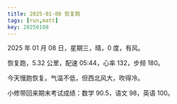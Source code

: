 ```yaml
---
title: 2025-01-08 恢复跑
tags: [run,matt]
key: 20250108
---
```


2025 年 01 月 08 日，星期三，晴，0 度，有风。

恢复跑，5.32 公里，配速 05:44，心率 132，步频 180。

<!--more-->

今天慢跑恢复。气温不低，但西北风大，吹得冷。

小修带回来期末考试成绩：数学 90.5，语文 98，英语 100。

<div class="strava-embed-placeholder" data-embed-type="activity" data-embed-id="13294256978" data-style="standard" data-from-embed="false"></div><script src="https://strava-embeds.com/embed.js"></script>

